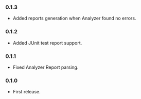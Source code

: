 ### 0.1.3

- Added reports generation when Analyzer found no errors.

### 0.1.2

- Added JUnit test report support.

### 0.1.1

- Fixed Analyzer Report parsing.

### 0.1.0

- First release.
